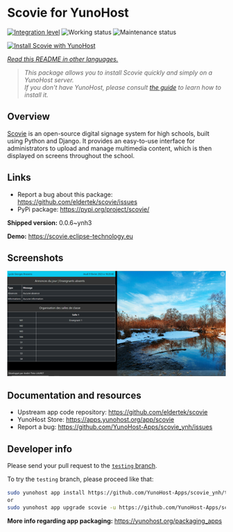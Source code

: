<!--
N.B.: This README was automatically generated by <https://github.com/YunoHost/apps/tree/master/tools/readme_generator>
It shall NOT be edited by hand.
-->

# Scovie for YunoHost

[![Integration level](https://dash.yunohost.org/integration/scovie.svg)](https://ci-apps.yunohost.org/ci/apps/scovie/) ![Working status](https://ci-apps.yunohost.org/ci/badges/scovie.status.svg) ![Maintenance status](https://ci-apps.yunohost.org/ci/badges/scovie.maintain.svg)

[![Install Scovie with YunoHost](https://install-app.yunohost.org/install-with-yunohost.svg)](https://install-app.yunohost.org/?app=scovie)

*[Read this README in other languages.](./ALL_README.md)*

> *This package allows you to install Scovie quickly and simply on a YunoHost server.*  
> *If you don't have YunoHost, please consult [the guide](https://yunohost.org/install) to learn how to install it.*

## Overview

[Scovie](https://github.com/eldertek/scovie) is an open-source digital signage system for high schools, built using Python and Django.
It provides an easy-to-use interface for administrators to upload and manage multimedia content, which is then displayed on screens throughout the school.

## Links

* Report a bug about this package: <https://github.com/eldertek/scovie/issues>
* PyPi package: <https://pypi.org/project/scovie/>


**Shipped version:** 0.0.6~ynh3

**Demo:** <https://scovie.eclipse-technology.eu>

## Screenshots

![Screenshot of Scovie](./doc/screenshots/all.png)

## Documentation and resources

- Upstream app code repository: <https://github.com/eldertek/scovie>
- YunoHost Store: <https://apps.yunohost.org/app/scovie>
- Report a bug: <https://github.com/YunoHost-Apps/scovie_ynh/issues>

## Developer info

Please send your pull request to the [`testing` branch](https://github.com/YunoHost-Apps/scovie_ynh/tree/testing).

To try the `testing` branch, please proceed like that:

```bash
sudo yunohost app install https://github.com/YunoHost-Apps/scovie_ynh/tree/testing --debug
or
sudo yunohost app upgrade scovie -u https://github.com/YunoHost-Apps/scovie_ynh/tree/testing --debug
```

**More info regarding app packaging:** <https://yunohost.org/packaging_apps>
